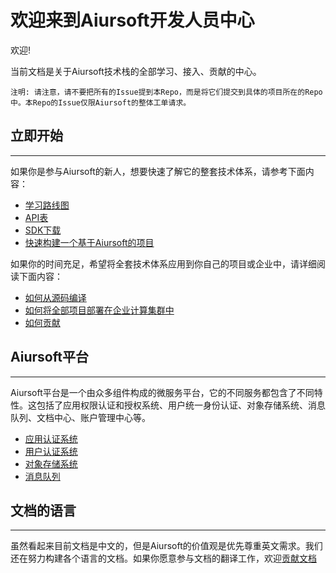 # 欢迎来到Aiursoft开发人员中心

欢迎!

当前文档是关于Aiursoft技术栈的全部学习、接入、贡献的中心。

    注明: 请注意，请不要把所有的Issue提到本Repo，而是将它们提交到具体的项目所在的Repo中。本Repo的Issue仅限Aiursoft的整体工单请求。

## 立即开始

------------
如果你是参与Aiursoft的新人，想要快速了解它的整套技术体系，请参考下面内容：

* [学习路线图](./Before%20starting.md)
* [API表](#)
* [SDK下载](#)
* [快速构建一个基于Aiursoft的项目](#)

如果你的时间充足，希望将全套技术体系应用到你自己的项目或企业中，请详细阅读下面内容：

* [如何从源码编译](#)
* [如何将全部项目部署在企业计算集群中](../Deployment/Getting%20Started.md)
* [如何贡献](../Getting%20Involed/How%20to%20contribute.md)

## Aiursoft平台

------------
Aiursoft平台是一个由众多组件构成的微服务平台，它的不同服务都包含了不同特性。这包括了应用权限认证和授权系统、用户统一身份认证、对象存储系统、消息队列、文档中心、账户管理中心等。

* [应用认证系统](#)
* [用户认证系统](../Authentication/OAuth.md)
* [对象存储系统](../Object%20Storage/What%20is%20OSS.md)
* [消息队列](#)

## 文档的语言

------------
虽然看起来目前文档是中文的，但是Aiursoft的价值观是优先尊重英文需求。我们还在努力构建各个语言的文档。如果你愿意参与文档的翻译工作，欢迎[贡献文档](#)